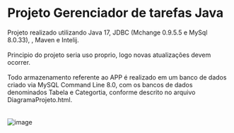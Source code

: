 # Projeto Gerenciador de tarefas Java


Projeto realizado utilizando Java 17, JDBC (Mchange 0.9.5.5 e MySql 8.0.33), , Maven e Intelij.
<br><br>
Principio do projeto seria uso proprio, logo novas atualizações devem ocorrer. <br><br>
Todo armazenamento referente ao APP é realizado em um banco de dados criado via MySQL Command Line 8.0, com os bancos de dados denominados Tabela e Categortia, conforme descrito no arquivo DiagramaProjeto.html.
<br><br><br>
![image](https://github.com/JoaoVMoreira/projetoTarefasJDBC/assets/70723985/22e1bc33-a831-49fd-b6b3-97c1ea7ebc24)
